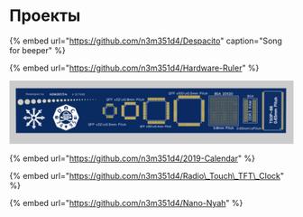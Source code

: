 # Проекты

{% embed url="https://github.com/n3m351d4/Despacito" caption="Song for beeper" %}

{% embed url="https://github.com/n3m351d4/Hardware-Ruler" %}

![](../.gitbook/assets/image.png)

{% embed url="https://github.com/n3m351d4/2019-Calendar" %}

{% embed url="https://github.com/n3m351d4/Radio\_Touch\_TFT\_Clock" %}

{% embed url="https://github.com/n3m351d4/Nano-Nyah" %}



